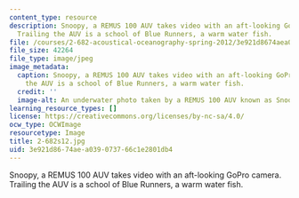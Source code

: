 ```yaml
---
content_type: resource
description: Snoopy, a REMUS 100 AUV takes video with an aft-looking GoPro camera.
  Trailing the AUV is a school of Blue Runners, a warm water fish.
file: /courses/2-682-acoustical-oceanography-spring-2012/3e921d8674aea039073766c1e2801db4_2-682s12.jpg
file_size: 42264
file_type: image/jpeg
image_metadata:
  caption: Snoopy, a REMUS 100 AUV takes video with an aft-looking GoPro camera. Trailing
    the AUV is a school of Blue Runners, a warm water fish.
  credit: ''
  image-alt: An underwater photo taken by a REMUS 100 AUV known as Snoopy.
learning_resource_types: []
license: https://creativecommons.org/licenses/by-nc-sa/4.0/
ocw_type: OCWImage
resourcetype: Image
title: 2-682s12.jpg
uid: 3e921d86-74ae-a039-0737-66c1e2801db4
---
```

Snoopy, a REMUS 100 AUV takes video with an aft-looking GoPro camera. Trailing the AUV is a school of Blue Runners, a warm water fish.